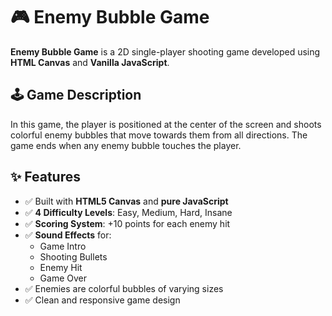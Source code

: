 # 🎮 Enemy Bubble Game

**Enemy Bubble Game** is a 2D single-player shooting game developed using **HTML Canvas** and **Vanilla JavaScript**.

## 🕹️ Game Description

In this game, the player is positioned at the center of the screen and shoots colorful enemy bubbles that move towards them from all directions. The game ends when any enemy bubble touches the player.

## ✨ Features

- ✅ Built with **HTML5 Canvas** and **pure JavaScript**
- ✅ **4 Difficulty Levels**: Easy, Medium, Hard, Insane
- ✅ **Scoring System**: +10 points for each enemy hit
- ✅ **Sound Effects** for:
  - Game Intro  
  - Shooting Bullets  
  - Enemy Hit  
  - Game Over
- ✅ Enemies are colorful bubbles of varying sizes
- ✅ Clean and responsive game design

